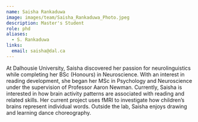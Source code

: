 ```yaml
---
name: Saisha Rankaduwa
image: images/team/Saisha_Rankaduwa_Photo.jpeg
description: Master's Student
role: phd
aliases:
  - S. Rankaduwa
links:
  email: saisha@dal.ca
---
```


At Dalhousie University, Saisha discovered her passion for neurolinguistics while completing her BSc (Honours) in Neuroscience. With an interest in reading development, she began her MSc in Psychology and Neuroscience under the supervision of Professor Aaron Newman. Currently, Saisha is interested in how brain activity patterns are associated with reading and related skills. Her current project uses fMRI to investigate how children’s brains represent individual words. Outside the lab, Saisha enjoys drawing and learning dance choreography.

